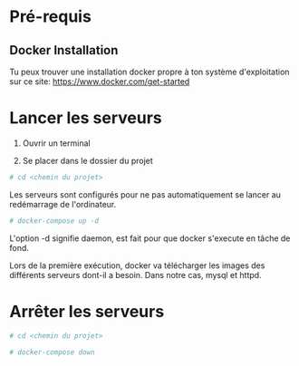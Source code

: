 # Pré-requis

## Docker Installation

Tu peux trouver une installation docker propre à ton système d'exploitation sur ce site:
https://www.docker.com/get-started

# Lancer les serveurs

1. Ouvrir un terminal

2. Se placer dans le dossier du projet

```bash
# cd <chemin du projet>
```

Les serveurs sont configurés pour ne pas automatiquement se lancer au redémarrage de l'ordinateur.

```bash
# docker-compose up -d
```
L'option -d signifie daemon, est fait pour que docker s'execute en tâche de fond.

Lors de la première exécution, docker va télécharger les images des différents serveurs dont-il a besoin.
Dans notre cas, mysql et httpd.

# Arrêter les serveurs


```bash
# cd <chemin du projet>
```

```bash
# docker-compose down
```
